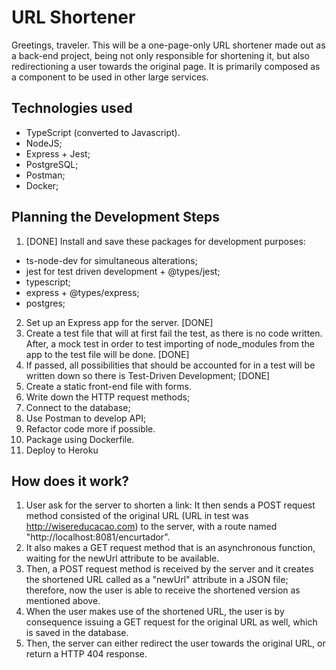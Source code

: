# URL Shortener

Greetings, traveler. This will be a one-page-only URL shortener made out
as a back-end project, being not only responsible for shortening it, but also redirectioning a user towards the original page. It is primarily composed as a component to be used in other large services.

## Technologies used

- TypeScript (converted to Javascript).
- NodeJS;
- Express + Jest;
- PostgreSQL;
- Postman;
- Docker;

## Planning the Development Steps

1. [DONE]
Install and save these packages for development purposes:
- ts-node-dev for simultaneous alterations;
- jest for test driven development + @types/jest;
- typescript;
- express + @types/express;
- postgres;

2. Set up an Express app for the server. [DONE]
3. Create a test file that will at first fail the test, as there is
no code written. After, a mock test in order to test importing of node_modules from the app to the test file will be done. [DONE]
4. If passed, all possibilities that should be accounted for in a test
will be written down so there is Test-Driven Development; [DONE]
5. Create a static front-end file with forms.
6. Write down the HTTP request methods;
7. Connect to the database;
8. Use Postman to develop API;
9. Refactor code more if possible.
10. Package using Dockerfile.
11. Deploy to Heroku

## How does it work?

1. User ask for the server to shorten a link:
It then sends a POST request method consisted of the original URL (URL in test was http://wisereducacao.com) to the server, with a route named "http://localhost:8081/encurtador".
2. It also makes a GET request method that is an asynchronous function, waiting for the newUrl attribute to be available.
3. Then, a POST request method is received by the server and it creates the shortened URL called as a "newUrl" attribute in a JSON file; therefore, now the user is able to receive the shortened version as mentioned above.
4. When the user makes use of the shortened URL, the user is by consequence issuing a GET request for the original URL as well, which is saved in the database.
5. Then, the server can either redirect the user towards the original URL, or return a HTTP 404 response.
